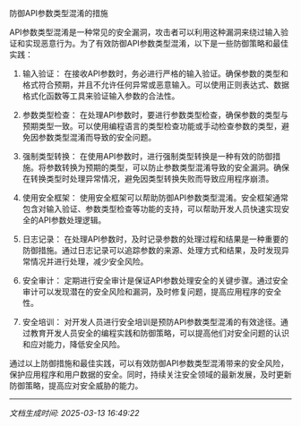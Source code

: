 防御API参数类型混淆的措施

API参数类型混淆是一种常见的安全漏洞，攻击者可以利用这种漏洞来绕过输入验证和实现恶意行为。为了有效防御API参数类型混淆，以下是一些防御策略和最佳实践：

1. 输入验证：
在接收API参数时，务必进行严格的输入验证。确保参数的类型和格式符合预期，并且不允许任何异常或恶意输入。可以使用正则表达式、数据格式化函数等工具来验证输入参数的合法性。

2. 参数类型检查：
在处理API参数时，要进行参数类型检查，确保参数的类型与预期类型一致。可以使用编程语言的类型检查功能或手动检查参数的类型，避免因参数类型混淆而导致的安全问题。

3. 强制类型转换：
在使用API参数时，进行强制类型转换是一种有效的防御措施。将参数转换为预期的类型，可以防止参数类型混淆导致的安全漏洞。确保在转换类型时处理异常情况，避免因类型转换失败而导致应用程序崩溃。

4. 使用安全框架：
使用安全框架可以帮助防御API参数类型混淆。安全框架通常包含对输入验证、参数类型检查等功能的支持，可以帮助开发人员快速实现安全的API参数处理逻辑。

5. 日志记录：
在处理API参数时，及时记录参数的处理过程和结果是一种重要的防御措施。通过日志记录可以追踪参数的来源、处理方式和结果，及时发现异常情况并进行处理，减少安全风险。

6. 安全审计：
定期进行安全审计是保证API参数处理安全的关键步骤。通过安全审计可以发现潜在的安全风险和漏洞，及时修复问题，提高应用程序的安全性。

7. 安全培训：
对开发人员进行安全培训是预防API参数类型混淆的有效途径。通过教育开发人员安全的编程实践和防御策略，可以提高他们对安全问题的认识和应对能力，降低安全风险。

通过以上防御措施和最佳实践，可以有效防御API参数类型混淆带来的安全风险，保护应用程序和用户数据的安全。同时，持续关注安全领域的最新发展，及时更新防御策略，提高应对安全威胁的能力。

---

*文档生成时间: 2025-03-13 16:49:22*

